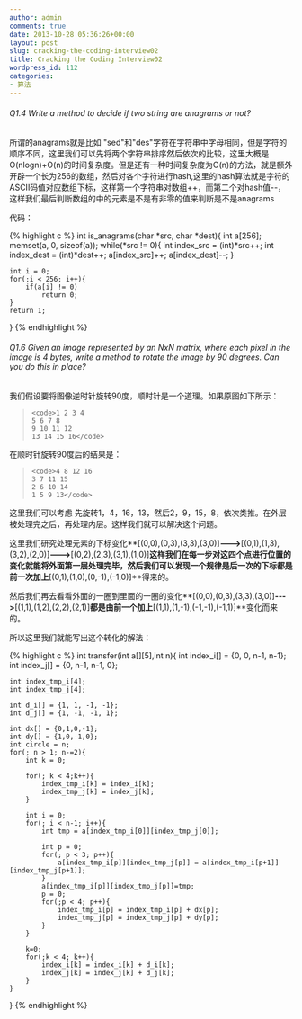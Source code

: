 ```yaml
---
author: admin
comments: true
date: 2013-10-28 05:36:26+00:00
layout: post
slug: cracking-the-coding-interview02
title: Cracking the Coding Interview02
wordpress_id: 112
categories:
- 算法
---
```


###### Q1.4 Write a method to decide if two string are anagrams or not?


所谓的anagrams就是比如 "sed"和"des"字符在字符串中字母相同，但是字符的顺序不同，这里我们可以先将两个字符串排序然后依次的比较，这里大概是O(nlogn)+O(n)的时间复杂度。但是还有一种时间复杂度为O(n)的方法，就是额外开辟一个长为256的数组，然后对各个字符进行hash,这里的hash算法就是字符的ASCII码值对应数组下标，这样第一个字符串对数组++，而第二个对hash值--，这样我们最后判断数组的中的元素是不是有非零的值来判断是不是anagrams

代码：

{% highlight c %}
int is_anagrams(char *src, char *dest){
	int a[256];
	memset(a, 0, sizeof(a));
	while(*src != 0){
		int index_src = (int)*src++;
		int index_dest = (int)*dest++;
		a[index_src]++;
		a[index_dest]--;
	}

	int i = 0;
	for(;i < 256; i++){
		if(a[i] != 0)
			return 0;
	}
	return 1;
}
{% endhighlight %}


###### Q1.6 Given an image represented by an NxN matrix, where each pixel in the image is 4 bytes, write a method to rotate the image by 90 degrees. Can you do this in place?


我们假设要将图像逆时针旋转90度，顺时针是一个道理。如果原图如下所示：


> 

>     
>     <code>1 2 3 4 
>     5 6 7 8 
>     9 10 11 12 
>     13 14 15 16</code>
> 
> 



在顺时针旋转90度后的结果是：


> 

>     
>     <code>4 8 12 16 
>     3 7 11 15 
>     2 6 10 14 
>     1 5 9 13</code>
> 
> 



这里我们可以考虑 先旋转1，4，16，13，然后2，9，15，8，依次类推。在外层被处理完之后，再处理内层。这样我们就可以解决这个问题。

这里我们研究处理元素的下标变化**\[(0,0),(0,3),(3,3),(3,0)]**--->**\[(0,1),(1,3),(3,2),(2,0)\]**--->**\[(0,2),(2,3),(3,1),(1,0)\]**这样我们在每一步对这四个点进行位置的变化就能将外面第一层处理完毕，然后我们可以发现一个规律是后一次的下标都是前一次加上**\[(0,1),(1,0),(0,-1),(-1,0)\]**得来的。

然后我们再去看看外面的一圈到里面的一圈的变化**\[(0,0),(0,3),(3,3),(3,0)\]**--->**\[(1,1),(1,2),(2,2),(2,1)\]**都是由前一个加上**\[(1,1),(1,-1),(-1,-1),(-1,1)\]**变化而来的。

所以这里我们就能写出这个转化的解法：

{% highlight c %}
int transfer(int a[][5],int n){
int index_i[] = {0, 0, n-1, n-1};
	int index_j[] = {0, n-1, n-1, 0};

	int index_tmp_i[4];
	int index_tmp_j[4];

	int d_i[] = {1, 1, -1, -1};
	int d_j[] = {1, -1, -1, 1};

	int dx[] = {0,1,0,-1};
	int dy[] = {1,0,-1,0};
	int circle = n;
	for(; n > 1; n-=2){
		int k = 0;

		for(; k < 4;k++){
			index_tmp_i[k] = index_i[k];
			index_tmp_j[k] = index_j[k];
		}

		int i = 0;
		for(; i < n-1; i++){
			int tmp = a[index_tmp_i[0]][index_tmp_j[0]];

			int p = 0;
			for(; p < 3; p++){
				a[index_tmp_i[p]][index_tmp_j[p]] = a[index_tmp_i[p+1]][index_tmp_j[p+1]];
			}
			a[index_tmp_i[p]][index_tmp_j[p]]=tmp;
			p = 0;
			for(;p < 4; p++){
				index_tmp_i[p] = index_tmp_i[p] + dx[p];
				index_tmp_j[p] = index_tmp_j[p] + dy[p];
			}
		}

		k=0;
		for(;k < 4; k++){
			index_i[k] = index_i[k] + d_i[k];
			index_j[k] = index_j[k] + d_j[k];
		}
	}
}
{% endhighlight %}
